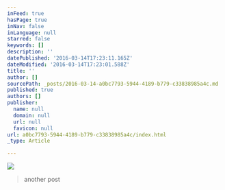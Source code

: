 ```yaml
---
inFeed: true
hasPage: true
inNav: false
inLanguage: null
starred: false
keywords: []
description: ''
datePublished: '2016-03-14T17:23:11.165Z'
dateModified: '2016-03-14T17:23:01.588Z'
title: ''
author: []
sourcePath: _posts/2016-03-14-a0bc7793-5944-4189-b779-c33838985a4c.md
published: true
authors: []
publisher:
  name: null
  domain: null
  url: null
  favicon: null
url: a0bc7793-5944-4189-b779-c33838985a4c/index.html
_type: Article

---
```

![](https://the-grid-user-content.s3-us-west-2.amazonaws.com/0d99bdcb-c1bb-45d0-b0ee-7971b489e054.jpg)

> another post